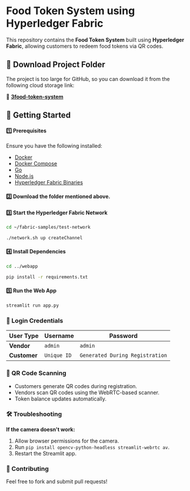 # Food Token System using Hyperledger Fabric

This repository contains the **Food Token System** built using **Hyperledger Fabric**, allowing customers to redeem food tokens via QR codes.

## 📂 Download Project Folder

The project is too large for GitHub, so you can download it from the following cloud storage link:

🔗 **[3food-token-system](https://drive.google.com/drive/folders/1_09C-lM3jiwEFRkk_L-TlAiyTfEuDQWI?usp=sharing)**

## 🚀 Getting Started

####  1️⃣ Prerequisites
Ensure you have the following installed:
- [Docker](https://www.docker.com/get-started)
- [Docker Compose](https://docs.docker.com/compose/install/)
- [Go](https://golang.org/dl/)
- [Node.js](https://nodejs.org/)
- [Hyperledger Fabric Binaries](https://hyperledger-fabric.readthedocs.io/en/latest/install.html)

#### 2️⃣ Download the folder mentioned above.


#### 3️⃣ Start the Hyperledger Fabric Network
```sh
cd ~/fabric-samples/test-network 
```
```sh
./network.sh up createChannel
```

#### 4️⃣ Install Dependencies
```sh
cd ../webapp
```
```sh
pip install -r requirements.txt
```

#### 5️⃣ Run the Web App
```sh
streamlit run app.py
```

### 🔑 Login Credentials

| User Type | Username | Password |
|-----------|----------|----------|
| **Vendor** | `admin` | `admin` |
| **Customer** | `Unique ID` | `Generated During Registration` |

### 📸 QR Code Scanning
- Customers generate QR codes during registration.
- Vendors scan QR codes using the WebRTC-based scanner.
- Token balance updates automatically.

### 🛠 Troubleshooting
**If the camera doesn't work:**
1. Allow browser permissions for the camera.
2. Run `pip install opencv-python-headless streamlit-webrtc av`.
3. Restart the Streamlit app.

### 🤝 Contributing
Feel free to fork and submit pull requests!


